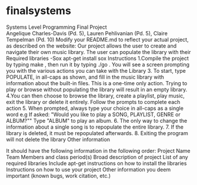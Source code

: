 # finalsystems
Systems Level Programming Final Project\
Angelique Charles-Davis (Pd. 5), Lauren Pehlivanian (Pd. 5), Claire Tempelman (Pd. 10)
Modify your README.md to reflect your actual project, as described on the website:
Our project allows the user to create and navigate their own music library. The user can populate the library with their
Required libraries
-Sox
  apt-get install sox
Instructions
1.Compile the project by typing make , then run it by typing ./go . You will see a screen prompting you with the various actions you can take with the Library
3. To start, type POPULATE, in all-caps as shown, and fill in the music library with information about the built-in files. This is a one-time only action. Trying to play or browse without populating the library will result in an empty library.
4.You can then choose to browse the library, create a playlist, play music, exit the library or delete it entirely. Follow the prompts to complete each action
5. When prompted, always type your choice in all-caps as a single word
  e.g If asked: "Would you like to play a SONG, PLAYLIST, GENRE or ALBUM?"" Type "ALBUM" to play an album.
6. The only way to change the information about a single song is to repopulate the entire library.
7. If the library is deleted, it must be repopulated afterwards.
8. Exiting the program will not delete the library 
Other information

It should have the following information in the following order:
Project Name
Team Members and class period(s)
Broad description of project
List of any required libraries
Include apt-get instructions on how to install the libraries
Instructions on how to use your project
Other information you deem important (known bugs, work citation, etc.)
